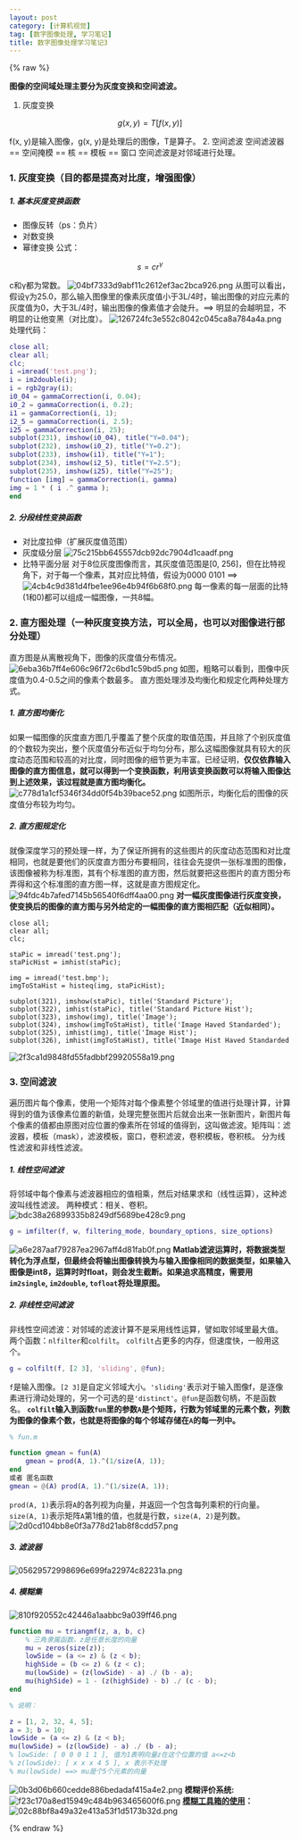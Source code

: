 ```yaml
---
layout: post
category: [计算机视觉]
tag: [数字图像处理, 学习笔记]
title: 数字图像处理学习笔记3
---
```

{% raw %}

**图像的空间域处理主要分为灰度变换和空间滤波。**
1. 灰度变换
```math
g(x, y) = T[ f(x, y) ]
```
f(x, y)是输入图像，g(x, y)是处理后的图像，T是算子。
2. 空间滤波
空间滤波器 == 空间掩模 == 核 == 模板 == 窗口
空间滤波是对邻域进行处理。
### 1. 灰度变换（目的都是提高对比度，增强图像）
##### 1. 基本灰度变换函数
* 图像反转（ps：负片）
* 对数变换
* 幂律变换
公式：
```math
s = cr^\gamma
```
c和γ都为常数。
![04bf7333d9abf11c2612ef3ac2bca926.png](/assets/images/image-processing-study-note/Image35.png)
从图可以看出，假设γ为25.0，那么输入图像里的像素灰度值小于3L/4时，输出图像的对应元素的灰度值为0，大于3L/4时，输出图像的像素值才会陡升。==> 明显的会越明显，不明显的让他变黑（对比度）。
![126724fc3e552c8042c045ca8a784a4a.png](/assets/images/image-processing-study-note/Image36.png)
处理代码：
```matlab
close all; 
clear all; 
clc;    
i =imread('test.png');
i = im2double(i);
i = rgb2gray(i);
i0_04 = gammaCorrection(i, 0.04);
i0_2 = gammaCorrection(i, 0.2);
i1 = gammaCorrection(i, 1);
i2_5 = gammaCorrection(i, 2.5);
i25 = gammaCorrection(i, 25);
subplot(231), imshow(i0_04), title("Y=0.04");
subplot(232), imshow(i0_2), title("Y=0.2");
subplot(233), imshow(i1), title("Y=1");
subplot(234), imshow(i2_5), title("Y=2.5");
subplot(235), imshow(i25), title("Y=25");
function [img] = gammaCorrection(i, gamma)
img = 1 * ( i .^ gamma );
end
```
##### 2. 分段线性变换函数
* 对比度拉伸（扩展灰度值范围）
* 灰度级分层
![75c215bb645557dcb92dc7904d1caadf.png](/assets/images/image-processing-study-note/Image37.png)
* 比特平面分层
对于8位灰度图像而言，其灰度值范围是[0, 256]，但在比特视角下，对于每一个像素，其对应比特值，假设为0000 0101 ==> 
![4cb4c9d381d4fbe1ee96e4b94f6b68f0.png](/assets/images/image-processing-study-note/Image38.png)
每一像素的每一层面的比特(1和0)都可以组成一幅图像，一共8幅。
### 2. 直方图处理（一种灰度变换方法，可以全局，也可以对图像进行部分处理）
直方图是从离散视角下，图像的灰度值分布情况。
![6eba36b7ff4e606c96f72c6bd1c59bd5.png](/assets/images/image-processing-study-note/Image39.png)
如图，粗略可以看到，图像中灰度值为0.4-0.5之间的像素个数最多。
直方图处理涉及均衡化和规定化两种处理方式。
##### 1. 直方图均衡化
如果一幅图像的灰度直方图几乎覆盖了整个灰度的取值范围，并且除了个别灰度值的个数较为突出，整个灰度值分布近似于均匀分布，那么这幅图像就具有较大的灰度动态范围和较高的对比度，同时图像的细节更为丰富。已经证明，**仅仅依靠输入图像的直方图信息，就可以得到一个变换函数，利用该变换函数可以将输入图像达到上述效果，该过程就是直方图均衡化。**
![c778d1a1cf5346f34dd0f54b39bace52.png](/assets/images/image-processing-study-note/Image40.png)
如图所示，均衡化后的图像的灰度值分布较为均匀。
##### 2. 直方图规定化
就像深度学习的预处理一样，为了保证所拥有的这些图片的灰度动态范围和对比度相同，也就是要他们的灰度直方图分布要相同，往往会先提供一张标准图的图像，该图像被称为标准图，其有个标准图的直方图，然后就要把这些图片的直方图分布弄得和这个标准图的直方图一样，这就是直方图规定化。
![94fdc4b7afed7145b56540f6dff4aa00.png](/assets/images/image-processing-study-note/Image41.png)
**对一幅灰度图像进行灰度变换，使变换后的图像的直方图与另外给定的一幅图像的直方图相匹配（近似相同）。**

```shell
close all;
clear all;
clc;

staPic = imread('test.png');
staPicHist = imhist(staPic);

img = imread('test.bmp');
imgToStaHist = histeq(img, staPicHist);

subplot(321), imshow(staPic), title('Standard Picture');
subplot(322), imhist(staPic), title('Standard Picture Hist');
subplot(323), imshow(img), title('Image');
subplot(324), imshow(imgToStaHist), title('Image Haved Standarded');
subplot(325), imhist(img), title('Image Hist');
subplot(326), imhist(imgToStaHist), title('Image Hist Haved Standarded');
```

![2f3ca1d9848fd55fadbbf29920558a19.png](/assets/images/image-processing-study-note/Image42.png)

### 3. 空间滤波
遍历图片每个像素，使用一个矩阵对每个像素整个邻域里的值进行处理计算，计算得到的值为该像素位置的新值，处理完整张图片后就会出来一张新图片，新图片每个像素的值都由原图对应位置的像素所在邻域的值得到，这叫做滤波。矩阵叫：滤波器，模板（mask），滤波模板，窗口，卷积滤波，卷积模板，卷积核。
分为线性滤波和非线性滤波。

##### 1. 线性空间滤波
将邻域中每个像素与滤波器相应的值相乘，然后对结果求和（线性运算），这种滤波叫线性滤波。
两种模式：相关、卷积。
![bdc38a26899335b8249df5689be428c9.png](/assets/images/image-processing-study-note/Image43.png)
```matlab
g = imfilter(f, w, filtering_mode, boundary_options, size_options)
```
![a6e287aaf79287ea2967aff4d81fab0f.png](/assets/images/image-processing-study-note/Image44.png)
**Matlab滤波运算时，将数据类型转化为浮点型，但最终会将输出图像转换为与输入图像相同的数据类型，如果输入图像是int8，运算时时float，则会发生截断。如果追求高精度，需要用`im2single`, `im2double`, `tofloat`将处理原图。**
##### 2. 非线性空间滤波
非线性空间滤波：对邻域的滤波计算不是采用线性运算，譬如取邻域里最大值。
两个函数：`nlfilter`和`colfilt`。
`colfilt`占更多的内存，但速度快，一般用这个。
```matlab
g = colfilt(f, [2 3], 'sliding', @fun);
```
`f`是输入图像。`[2 3]`是自定义邻域大小。`'sliding'`表示对于输入图像f，是逐像素进行滑动处理的，另一个可选的是`'distinct'`。`@fun`是函数句柄，不是函数名。
**`colfilt`输入到函数`fun`里的参数`A`是个矩阵，行数为邻域里的元素个数，列数为图像的像素个数，也就是将图像的每个邻域存储在`A`的每一列中。**
```matlab
% fun.m

function gmean = fun(A)
    gmean = prod(A, 1).^(1/size(A, 1));
end
或者 匿名函数
gmean = @(A) prod(A, 1).^(1/size(A, 1));
```
`prod(A, 1)`表示将`A`的各列视为向量，并返回一个包含每列乘积的行向量。 `size(A, 1)`表示矩阵`A`第1维的值，也就是行数，`size(A, 2)`是列数。
![2d0cd104bb8e0f3a778d21ab8f8cdd57.png](/assets/images/image-processing-study-note/Image45.png)
##### 3. 滤波器
![05629572998696e699fa22974c82231a.png](/assets/images/image-processing-study-note/Image46.png)
##### 4. 模糊集
![810f920552c42446a1aabbc9a039ff46.png](/assets/images/image-processing-study-note/Image47.png)
```matlab
function mu = triangmf(z, a, b, c)
    % 三角隶属函数，z是任意长度的向量
    mu = zeros(size(z));
    lowSide = (a <= z) & (z < b);
    highSide = (b <= z) & (z < c);
    mu(lowSide) = (z(lowSide) - a) ./ (b - a);
    mu(highSide) = 1 - (z(highSide) - b) ./ (c - b);
end

% 说明：

z = [1, 2, 32, 4, 5];
a = 3; b = 10;
lowSide = (a <= z) & (z < b); 
mu(lowSide) = (z(lowSide) - a) ./ (b - a);
% lowSide: [ 0 0 0 1 1 ], 值为1表明向量z在这个位置的值 a<=z<b
% z(lowSide): [ x x x 4 5 ], x 表示不处理
% mu(lowSide) ==> mu是个5个元素的向量
```
![0b3d06b660cedde886bedadaf415a4e2.png](/assets/images/image-processing-study-note/Image48.png)
**模糊评价系统:**
![f23c170a8ed15949c484b963465600f6.png](/assets/images/image-processing-study-note/Image49.png)
**[模糊工具箱的使用](https://wenku.baidu.com/view/8ce8ad5d3b3567ec102d8aa6.html)：**
![02c88bf8a49a32e413a53f1d5173b32d.png](/assets/images/image-processing-study-note/Image50.png)

{% endraw %}  


